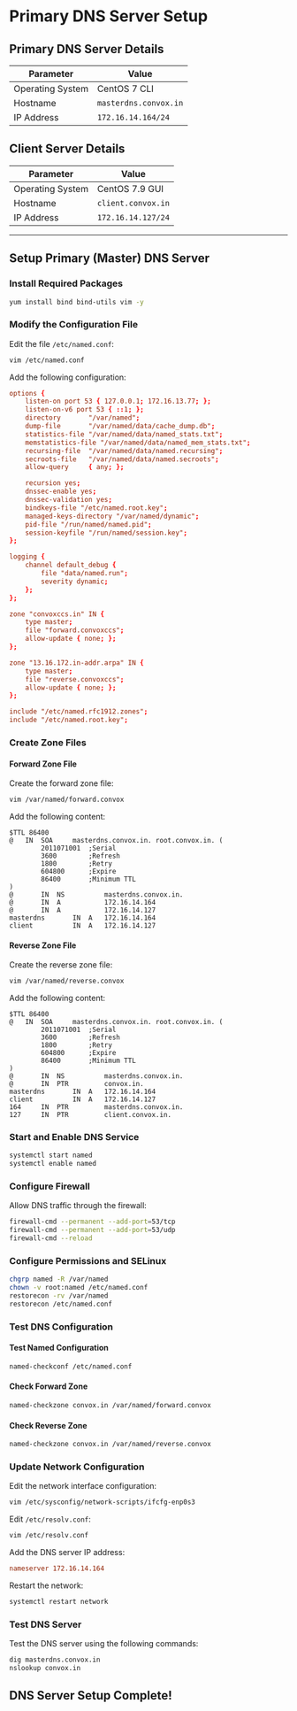 # Primary DNS Server Setup

## Primary DNS Server Details

| Parameter         | Value                      |
|-------------------|----------------------------|
| Operating System  | CentOS 7 CLI              |
| Hostname          | `masterdns.convox.in`     |
| IP Address        | `172.16.14.164/24`        |

## Client Server Details

| Parameter         | Value                      |
|-------------------|----------------------------|
| Operating System  | CentOS 7.9 GUI            |
| Hostname          | `client.convox.in`        |
| IP Address        | `172.16.14.127/24`        |

---

## Setup Primary (Master) DNS Server

### Install Required Packages
```bash
yum install bind bind-utils vim -y
```

### Modify the Configuration File
Edit the file `/etc/named.conf`:
```bash
vim /etc/named.conf
```
Add the following configuration:
```conf
options {
    listen-on port 53 { 127.0.0.1; 172.16.13.77; };
    listen-on-v6 port 53 { ::1; };
    directory       "/var/named";
    dump-file       "/var/named/data/cache_dump.db";
    statistics-file "/var/named/data/named_stats.txt";
    memstatistics-file "/var/named/data/named_mem_stats.txt";
    recursing-file  "/var/named/data/named.recursing";
    secroots-file   "/var/named/data/named.secroots";
    allow-query     { any; };

    recursion yes;
    dnssec-enable yes;
    dnssec-validation yes;
    bindkeys-file "/etc/named.root.key";
    managed-keys-directory "/var/named/dynamic";
    pid-file "/run/named/named.pid";
    session-keyfile "/run/named/session.key";
};

logging {
    channel default_debug {
        file "data/named.run";
        severity dynamic;
    };
};

zone "convoxccs.in" IN {
    type master;
    file "forward.convoxccs";
    allow-update { none; };
};

zone "13.16.172.in-addr.arpa" IN {
    type master;
    file "reverse.convoxccs";
    allow-update { none; };
};

include "/etc/named.rfc1912.zones";
include "/etc/named.root.key";
```

### Create Zone Files

#### Forward Zone File
Create the forward zone file:
```bash
vim /var/named/forward.convox
```
Add the following content:
```bind
$TTL 86400
@   IN  SOA     masterdns.convox.in. root.convox.in. (
        2011071001  ;Serial
        3600        ;Refresh
        1800        ;Retry
        604800      ;Expire
        86400       ;Minimum TTL
)
@       IN  NS          masterdns.convox.in.
@       IN  A           172.16.14.164
@       IN  A           172.16.14.127
masterdns       IN  A   172.16.14.164
client          IN  A   172.16.14.127
```

#### Reverse Zone File
Create the reverse zone file:
```bash
vim /var/named/reverse.convox
```
Add the following content:
```bind
$TTL 86400
@   IN  SOA     masterdns.convox.in. root.convox.in. (
        2011071001  ;Serial
        3600        ;Refresh
        1800        ;Retry
        604800      ;Expire
        86400       ;Minimum TTL
)
@       IN  NS          masterdns.convox.in.
@       IN  PTR         convox.in.
masterdns       IN  A   172.16.14.164
client          IN  A   172.16.14.127
164     IN  PTR         masterdns.convox.in.
127     IN  PTR         client.convox.in.
```

### Start and Enable DNS Service
```bash
systemctl start named
systemctl enable named
```

### Configure Firewall
Allow DNS traffic through the firewall:
```bash
firewall-cmd --permanent --add-port=53/tcp
firewall-cmd --permanent --add-port=53/udp
firewall-cmd --reload
```

### Configure Permissions and SELinux
```bash
chgrp named -R /var/named
chown -v root:named /etc/named.conf
restorecon -rv /var/named
restorecon /etc/named.conf
```

### Test DNS Configuration

#### Test Named Configuration
```bash
named-checkconf /etc/named.conf
```

#### Check Forward Zone
```bash
named-checkzone convox.in /var/named/forward.convox
```

#### Check Reverse Zone
```bash
named-checkzone convox.in /var/named/reverse.convox
```

### Update Network Configuration
Edit the network interface configuration:
```bash
vim /etc/sysconfig/network-scripts/ifcfg-enp0s3
```
Edit `/etc/resolv.conf`:
```bash
vim /etc/resolv.conf
```
Add the DNS server IP address:
```conf
nameserver 172.16.14.164
```
Restart the network:
```bash
systemctl restart network
```

### Test DNS Server
Test the DNS server using the following commands:
```bash
dig masterdns.convox.in
nslookup convox.in
```

## DNS Server Setup Complete!

